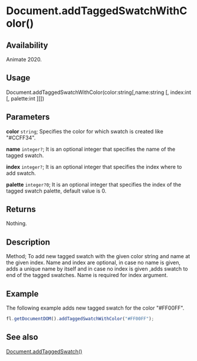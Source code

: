 # Document.addTaggedSwatchWithColor()

## Availability

Animate 2020.

## Usage

Document.addTaggedSwatchWithColor(color:string[,name:string [, index:int [, palette:int ]]])

## Parameters

**color** `string`; Specifies the color for which swatch is created like "#CCFF34".

**name** `integer?`; It is an optional integer that specifies the name of the tagged swatch.

**index** `integer?`; It is an optional integer that specifies the index where to add swatch.

**palette** `integer?0`; It is an optional integer that specifies the index of the tagged swatch palette, default value is 0.

## Returns

Nothing.

## Description

Method; To add new tagged swatch with the given color string and name at the given index. Name and index are optional, in case no name is given, adds a unique name by itself and in case no index is given ,adds swatch to end of the tagged swatches. Name is required for index argument.

## Example

The following example adds new tagged swatch for the color "#FF00FF".

```javascript
fl.getDocumentDOM().addTaggedSwatchWithColor("#FF00FF");
```

## See also

[Document.addTaggedSwatch()](../Document_object/Document6058.md)
